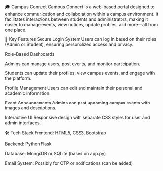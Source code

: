 🎓 Campus Connect
Campus Connect is a web-based portal designed to enhance communication and collaboration within a campus environment. It facilitates interactions between students and administrators, making it easier to manage events, view notices, update profiles, and more—all from one place.

🌟 Key Features
Secure Login System
Users can log in based on their roles (Admin or Student), ensuring personalized access and privacy.

Role-Based Dashboards

Admins can manage users, post events, and monitor participation.

Students can update their profiles, view campus events, and engage with the platform.

Profile Management
Users can edit and maintain their personal and academic information.

Event Announcements
Admins can post upcoming campus events with images and descriptions.

Interactive UI
Responsive design with separate CSS styles for user and admin interfaces.

🛠 Tech Stack
Frontend: HTML5, CSS3, Bootstrap

Backend: Python Flask

Database: MongoDB or SQLite (based on app.py)

Email System: Possibly for OTP or notifications (can be added)
